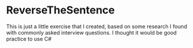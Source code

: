 # ReverseTheSentence

This is just a little exercise that I created, based on some research
I found with commonly asked interview questions.  I thought it would be good practice
to use C# 